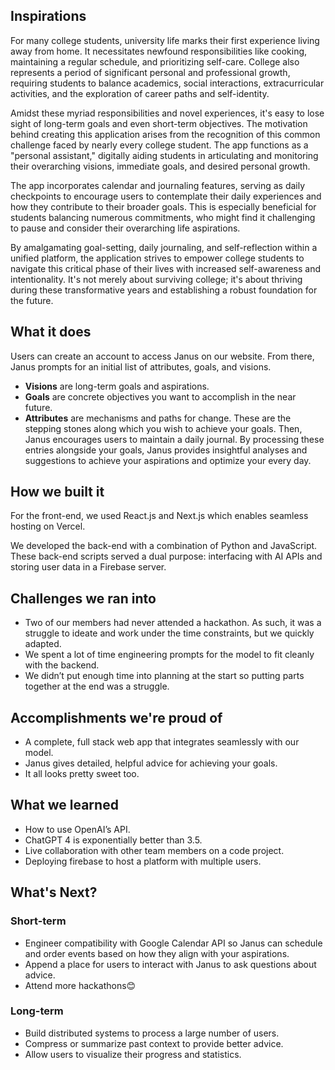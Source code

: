 ## Inspirations
For many college students, university life marks their first experience living away from home. It necessitates newfound responsibilities like cooking, maintaining a regular schedule, and prioritizing self-care. College also represents a period of significant personal and professional growth, requiring students to balance academics, social interactions, extracurricular activities, and the exploration of career paths and self-identity.

Amidst these myriad responsibilities and novel experiences, it's easy to lose sight of long-term goals and even short-term objectives. The motivation behind creating this application arises from the recognition of this common challenge faced by nearly every college student. The app functions as a "personal assistant," digitally aiding students in articulating and monitoring their overarching visions, immediate goals, and desired personal growth.

The app incorporates calendar and journaling features, serving as daily checkpoints to encourage users to contemplate their daily experiences and how they contribute to their broader goals. This is especially beneficial for students balancing numerous commitments, who might find it challenging to pause and consider their overarching life aspirations.

By amalgamating goal-setting, daily journaling, and self-reflection within a unified platform, the application strives to empower college students to navigate this critical phase of their lives with increased self-awareness and intentionality. It's not merely about surviving college; it's about thriving during these transformative years and establishing a robust foundation for the future.

## What it does
Users can create an account to access Janus on our website. From there, Janus prompts for an initial list of attributes, goals, and visions. 
- **Visions** are long-term goals and aspirations. 
- **Goals** are concrete objectives you want to accomplish in the near future.
- **Attributes** are mechanisms and paths for change. These are the stepping stones along which you wish to achieve your goals. 
Then, Janus encourages users to maintain a daily journal. By processing these entries alongside your goals, Janus provides insightful analyses and suggestions to achieve your aspirations and optimize your every day.

## How we built it
For the front-end, we used React.js and Next.js which enables seamless hosting on Vercel.

We developed the back-end with a combination of Python and JavaScript. These back-end scripts served a dual purpose: interfacing with AI APIs and storing user data in a Firebase server.


## Challenges we ran into
- Two of our members had never attended a hackathon. As such, it was a struggle to ideate and work under the time constraints, but we quickly adapted.
- We spent a lot of time engineering prompts for the model to fit cleanly with the backend.  
- We didn’t put enough time into planning at the start so putting parts together at the end was a struggle. 

## Accomplishments we're proud of
- A complete, full stack web app that integrates seamlessly with our model.
- Janus gives detailed, helpful advice for achieving your goals. 
- It all looks pretty sweet too. 

## What we learned
- How to use OpenAI’s API.
- ChatGPT 4 is exponentially better than 3.5.
- Live collaboration with other team members on a code project. 
- Deploying firebase to host a platform with multiple users.

## What's Next?

### Short-term
- Engineer compatibility with Google Calendar API so Janus can schedule and order events based on how they align with your aspirations. 
- Append a place for users to interact with Janus to ask questions about advice. 
- Attend more hackathons😊

### Long-term
- Build distributed systems to process a large number of users.
- Compress or summarize past context to provide better advice.  
- Allow users to visualize their progress and statistics. 
